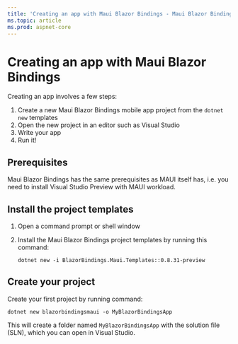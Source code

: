 ```yaml
---
title: 'Creating an app with Maui Blazor Bindings - Maui Blazor Bindings'
ms.topic: article
ms.prod: aspnet-core
---
```


# Creating an app with Maui Blazor Bindings

Creating an app involves a few steps:

1. Create a new Maui Blazor Bindings mobile app project from the `dotnet new` templates
2. Open the new project in an editor such as Visual Studio
3. Write your app
4. Run it!

## Prerequisites

Maui Blazor Bindings has the same prerequisites as MAUI itself has, i.e. you need to install Visual Studio Preview with MAUI workload.

## Install the project templates

1. Open a command prompt or shell window
1. Install the Maui Blazor Bindings project templates by running this command:

    ```shell
    dotnet new -i BlazorBindings.Maui.Templates::0.8.31-preview
    ```

## Create your project

Create your first project by running command:
```
dotnet new blazorbindingsmaui -o MyBlazorBindingsApp
```

This will create a folder named `MyBlazorBindingsApp` with the solution file (SLN), which you can open in Visual Studio.
